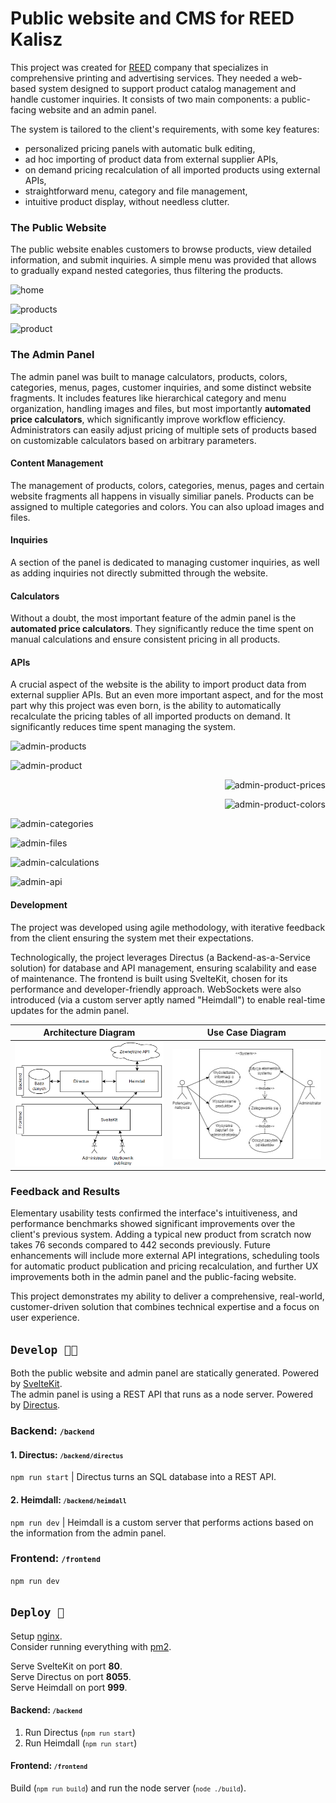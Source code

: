 # Public website and CMS for REED Kalisz

This project was created for [REED](https://reed.kalisz.pl/) company that specializes in comprehensive printing and advertising services.
They needed a web-based system designed to support product catalog management and handle customer inquiries. It consists of two main components: a public-facing website and an admin panel.

The system is tailored to the client's requirements, with some key features:

- personalized pricing panels with automatic bulk editing,
- ad hoc importing of product data from external supplier APIs,
- on demand pricing recalculation of all imported products using external APIs,
- straightforward menu, category and file management,
- intuitive product display, without needless clutter.

### The Public Website

The public website enables customers to browse products, view detailed information, and submit inquiries. A simple menu was provided that allows to gradually expand nested categories, thus filtering the products.

![home](https://github.com/user-attachments/assets/d99ea562-ae3d-4ee4-820a-2ec3f1a70ddc)

![products](https://github.com/user-attachments/assets/e458e691-62f9-44db-8eff-52c4b03dcbbf)

![product](https://github.com/user-attachments/assets/7fba3346-dad7-4faf-a36d-cdfc1418fb17)

### The Admin Panel

The admin panel was built to manage calculators, products, colors, categories, menus, pages, customer inquiries, and some distinct website fragments. It includes features like hierarchical category and menu organization, handling images and files, but most importantly **automated price calculators**, which significantly improve workflow efficiency. Administrators can easily adjust pricing of multiple sets of products based on customizable calculators based on arbitrary parameters.

#### Content Management

The management of products, colors, categories, menus, pages and certain website fragments all happens in visually similiar panels. Products can be assigned to multiple categories and colors. You can also upload images and files.

#### Inquiries

A section of the panel is dedicated to managing customer inquiries, as well as adding inquiries not directly submitted through the website.

#### Calculators

Without a doubt, the most important feature of the admin panel is the **automated price calculators**. They significantly reduce the time spent on manual calculations and ensure consistent pricing in all products.

#### APIs

A crucial aspect of the website is the ability to import product data from external supplier APIs. But an even more important aspect, and for the most part why this project was even born, is the ability to automatically recalculate the pricing tables of all imported products on demand. It significantly reduces time spent managing the system.

![admin-products](https://github.com/user-attachments/assets/9ac8d2e8-b706-4bfe-ab0e-ac63a1c5879f)

![admin-product](https://github.com/user-attachments/assets/c37c03c4-166a-4c26-bc9d-434b38ebde75)

<p align="right">
  <img src="https://github.com/user-attachments/assets/c07c55c7-9ca5-4427-9ac7-6724eb609fb7" alt="admin-product-prices" style="width: 80%;">
</p>

<p align="right">
  <img src="https://github.com/user-attachments/assets/ec1b0595-b97a-43ea-abb1-ed48c7e9df45" alt="admin-product-colors" style="width: 80%;">
</p>

![admin-categories](https://github.com/user-attachments/assets/5e5045ec-cc97-41b1-b91b-860f73e3510a)

![admin-files](https://github.com/user-attachments/assets/76b5fcea-731b-47f9-b257-815f37093be4)

![admin-calculations](https://github.com/user-attachments/assets/fa9bebc7-43af-4539-ab72-2c1cf0ceae39)

![admin-api](https://github.com/user-attachments/assets/a21a542f-0710-4089-8b31-1753daaca949)

#### Development

The project was developed using agile methodology, with iterative feedback from the client ensuring the system met their expectations.

Technologically, the project leverages Directus (a Backend-as-a-Service solution) for database and API management, ensuring scalability and ease of maintenance. The frontend is built using SvelteKit, chosen for its performance and developer-friendly approach. WebSockets were also introduced (via a custom server aptly named "Heimdall") to enable real-time updates for the admin panel.

| Architecture Diagram                                                                | Use Case Diagram                                                                 |
| ----------------------------------------------------------------------------------- | -------------------------------------------------------------------------------- |
| <img src="https://github.com/mikolajkazmierczak/engineering-thesis/blob/main/screenshots/architektura.png" alt="architektura" style="width: 390px;" /> | <img src="https://github.com/mikolajkazmierczak/engineering-thesis/blob/main/screenshots/usecase.jpg" alt="usecase diagram" style="width: 420px;" > |

### Feedback and Results

Elementary usability tests confirmed the interface's intuitiveness, and performance benchmarks showed significant improvements over the client's previous system. Adding a typical new product from scratch now takes 76 seconds compared to 442 seconds previously. Future enhancements will include more external API integrations, scheduling tools for automatic product publication and pricing recalculation, and further UX improvements both in the admin panel and the public-facing website.

This project demonstrates my ability to deliver a comprehensive, real-world, customer-driven solution that combines technical expertise and a focus on user experience.

## `Develop 👨‍💻`

Both the public website and admin panel are statically generated. Powered by [SvelteKit](https://kit.svelte.dev/).\
The admin panel is using a REST API that runs as a node server. Powered by [Directus](https://directus.io/).

### Backend: <small>`/backend`</small>

#### 1. Directus: <small>`/backend/directus`</small>

`npm run start` | Directus turns an SQL database into a REST API.

#### 2. Heimdall: <small>`/backend/heimdall`</small>

`npm run dev` | Heimdall is a custom server that performs actions based on the information from the admin panel.

### Frontend: <small>`/frontend`</small>

`npm run dev`

## `Deploy 🏃`

Setup [nginx](https://nginx.org/).\
Consider running everything with [pm2](https://github.com/Unitech/pm2).

Serve SvelteKit on port **80**.\
Serve Directus on port **8055**.\
Serve Heimdall on port **999**.

#### Backend: <small>`/backend`</small>

1. Run Directus (<small>`npm run start`</small>)
2. Run Heimdall (<small>`npm run start`</small>)

#### Frontend: <small>`/frontend`</small>

Build (<small>`npm run build`</small>) and run the node server (<small>`node ./build`</small>).
